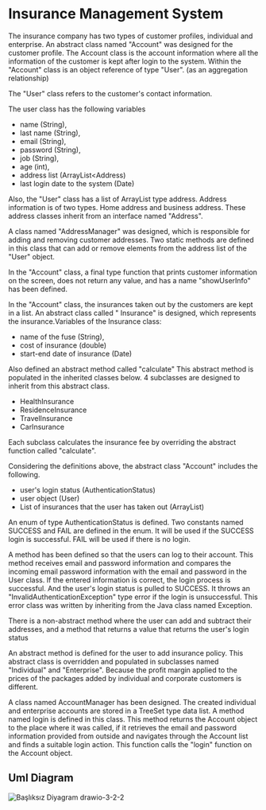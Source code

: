# Insurance Management System

The insurance company has two types of customer profiles, individual and enterprise.
An abstract class named "Account" was designed for the customer profile. The Account class is the account information
where all the information of the customer is kept after login to the system. Within the "Account" class is an object
reference of type "User". (as an aggregation relationship)

The "User" class refers to the customer's contact information.

The user class has the following variables

- name (String),
- last name (String),
- email (String),
- password (String),
- job (String),
- age (int),
- address list (ArrayList<Address)
- last login date to the system (Date)

Also, the "User" class has a list of ArrayList type address. Address information is of two types. Home address and
business address. These address classes inherit from an interface named "Address".

A class named "AddressManager" was designed, which is responsible for adding and removing customer addresses. Two static
methods are defined in this class that can add or remove elements from the address list of the "User" object.

In the "Account" class, a final type function that prints customer information on the screen, does not return any
value, and has a name "showUserInfo" has been defined.

In the "Account" class, the insurances taken out by the customers are kept in a list. An abstract class called "
Insurance" is designed, which represents the insurance.Variables of the Insurance class:

- name of the fuse (String),
- cost of insurance (double)
- start-end date of insurance (Date)

Also defined an abstract method called "calculate" This abstract method is populated in the inherited classes below.
4 subclasses are designed to inherit from this abstract class.

- HealthInsurance
- ResidenceInsurance
- TravelInsurance
- CarInsurance

Each subclass calculates the insurance fee by overriding the abstract function called "calculate".

Considering the definitions above, the abstract class "Account" includes the following.

- user's login status (AuthenticationStatus)
- user object (User)
- List of insurances that the user has taken out (ArrayList)

An enum of type AuthenticationStatus is defined. Two constants named SUCCESS and FAIL are defined in the enum. It will
be used if the SUCCESS login is successful. FAIL will be used if there is no login.

A method has been defined so that the users can log to their account. This method receives email and password
information and compares the incoming email password information with the email and password in the User class. If the
entered information is correct, the login process is successful. And the user's login status is pulled to SUCCESS. It
throws an "InvalidAuthenticationException" type error if the login is unsuccessful. This error class was written by
inheriting from the Java class named Exception.

There is a non-abstract method where the user can add and subtract their addresses, and a method that returns a
value that returns the user's login status

An abstract method is defined for the user to add insurance policy. This abstract class is overridden and populated in
subclasses named "Individual" and "Enterprise". Because the profit margin applied to the prices of the packages added by
individual and corporate customers is different.

A class named AccountManager has been designed. The created individual and enterprise accounts are stored in a TreeSet
type data list. A method named login is defined in this class. This method returns the Account object to the place
where it was called, if it retrieves the email and password information provided from outside and navigates through the
Account list and finds a suitable login action. This function calls the "login" function on the Account object.

## Uml Diagram

![Başlıksız Diyagram drawio-3-2-2](https://user-images.githubusercontent.com/74728647/233841612-04a5893e-e5e0-4cf3-bd33-688508c32162.png)
